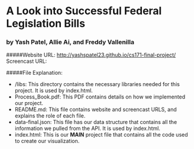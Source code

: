 A Look into Successful Federal Legislation Bills
================================================
### by Yash Patel, Allie Ai, and Freddy Vallenilla

#####Website URL: http://yashspatel23.github.io/cs171-final-project/<br>Screencast URL: 


#####File Explanation:
* /libs: This directory contains the necessary libraries needed for this project. It is used by index.html.
* Process_Book.pdf: This PDF contains details on how we implemented our project.
* README.md: This file contains website and screencast URLS, and explains the role of each file.
* data-final.json: This file has our data structure that contains all the information we pulled from the API. It is used by index.html.
* index.html: This is our <b>MAIN</b> project file that contains all the code used to create our visualization.
